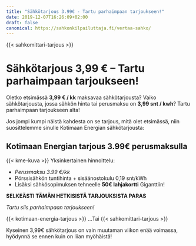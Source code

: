 ```yaml
---
title: "Sähkötarjous 3.99€ - Tartu parhaimpaan tarjoukseen!"
date: 2019-12-07T16:26:09+02:00
draft: false
canonical: https://sahkonkilpailuttaja.fi/vertaa-sahko/
---
```

{{< sahkomittari-tarjous >}}
# Sähkötarjous 3,99 € – Tartu parhaimpaan tarjoukseen!

Oletko etsimässä <b>3,99 € / kk</b> maksavaa sähkötarjousta? Vaiko sähkötarjousta, jossa sähkön hinta tai perusmaksu on <strong>3,99 snt / kwh</strong>? Tartu parhaimpaan tarjoukseen alta!

Jos jompi kumpi näistä kahdesta on se tarjous, mitä olet etsimässä, niin suosittelemme sinulle Kotimaan Energian sähkötarjousta:

## Kotimaan Energian tarjous 3.99€ perusmaksulla
{{< kme-kuva >}}
Yksinkertainen hinnoittelu: 

- <em>Perusmaksu 3.99 €/kk</em>
- Pörssisähkön tuntihinta + sisäänostokulu 0,19 snt/kWh
- Lisäksi sähkösopimuksen tehneelle <b>50€ lahjakortti</b> Giganttiin!

**SELKEÄSTI TÄMÄN HETKISISTÄ TARJOUKSISTA PARAS**

<dfn>Tartu siis parhaimpaan tarjoukseen!</dfn>

{{< kotimaan-energia-tarjous >}}
...Tai
{{< sahkomittari-tarjous >}}

Kyseinen 3,99€ sähkötarjous on vain muutaman viikon enää voimassa, hyödynnä se ennen kuin on liian myöhäistä!
